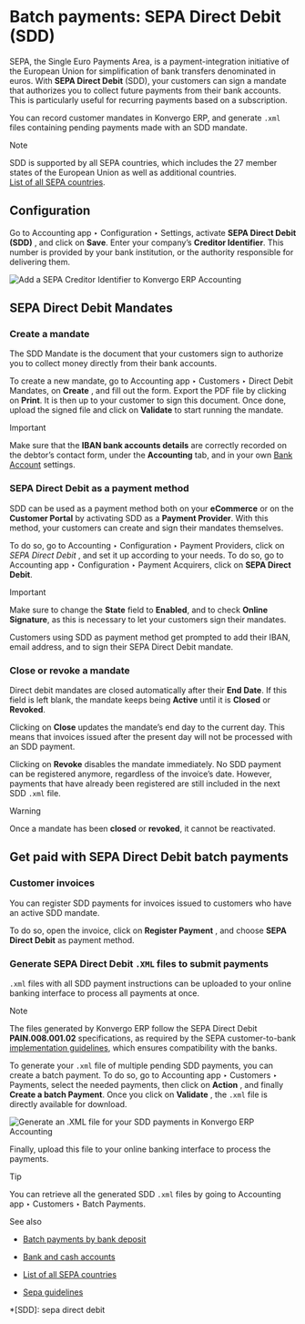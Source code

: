 # Batch payments: SEPA Direct Debit (SDD)

SEPA, the Single Euro Payments Area, is a payment-integration initiative of
the European Union for simplification of bank transfers denominated in euros.
With **SEPA Direct Debit** (SDD), your customers can sign a mandate that
authorizes you to collect future payments from their bank accounts. This is
particularly useful for recurring payments based on a subscription.

You can record customer mandates in Konvergo ERP, and generate `.xml` files containing
pending payments made with an SDD mandate.

<div class="alert alert-primary">
<p class="alert-title">
Note</p><div class="line-block">
<div class="line">SDD is supported by all SEPA countries, which includes the 27 member states of the European
Union as well as additional countries.</div>
<div class="line"><a href="https://www.europeanpaymentscouncil.eu/document-library/other/epc-list-sepa-scheme-countries">List of all SEPA countries</a>.</div>
</div>
</div>

## Configuration

Go to Accounting app ‣ Configuration ‣ Settings, activate **SEPA Direct Debit
(SDD)** , and click on **Save**. Enter your company’s **Creditor Identifier**.
This number is provided by your bank institution, or the authority responsible
for delivering them.

![Add a SEPA Creditor Identifier to Konvergo ERP
Accounting](../../../../_images/creditor-identifier.png)

## SEPA Direct Debit Mandates

### Create a mandate

The SDD Mandate is the document that your customers sign to authorize you to
collect money directly from their bank accounts.

To create a new mandate, go to Accounting app ‣ Customers ‣ Direct Debit
Mandates, on **Create** , and fill out the form. Export the PDF file by
clicking on **Print**. It is then up to your customer to sign this document.
Once done, upload the signed file and click on **Validate** to start running
the mandate.

<div class="alert alert-warning">
<p class="alert-title">
Important</p><p>Make sure that the <b>IBAN bank accounts details</b> are correctly recorded on the debtor’s contact
form, under the <b>Accounting</b> tab, and in your own <a href="../bank">Bank Account</a> settings.</p>
</div>

### SEPA Direct Debit as a payment method

SDD can be used as a payment method both on your **eCommerce** or on the
**Customer Portal** by activating SDD as a **Payment Provider**. With this
method, your customers can create and sign their mandates themselves.

To do so, go to Accounting ‣ Configuration ‣ Payment Providers, click on _SEPA
Direct Debit_ , and set it up according to your needs. To do so, go to
Accounting app ‣ Configuration ‣ Payment Acquirers, click on **SEPA Direct
Debit**.

<div class="alert alert-warning">
<p class="alert-title">
Important</p><p>Make sure to change the <b>State</b> field to <b>Enabled</b>, and to check
<b>Online Signature</b>, as this is necessary to let your customers sign their mandates.</p>
</div>

Customers using SDD as payment method get prompted to add their IBAN, email
address, and to sign their SEPA Direct Debit mandate.

### Close or revoke a mandate

Direct debit mandates are closed automatically after their **End Date**. If
this field is left blank, the mandate keeps being **Active** until it is
**Closed** or **Revoked**.

Clicking on **Close** updates the mandate’s end day to the current day. This
means that invoices issued after the present day will not be processed with an
SDD payment.

Clicking on **Revoke** disables the mandate immediately. No SDD payment can be
registered anymore, regardless of the invoice’s date. However, payments that
have already been registered are still included in the next SDD `.xml` file.

<div class="alert alert-warning">
<p class="alert-title">
Warning</p><p>Once a mandate has been <b>closed</b> or <b>revoked</b>, it cannot be reactivated.</p>
</div>

## Get paid with SEPA Direct Debit batch payments

### Customer invoices

You can register SDD payments for invoices issued to customers who have an
active SDD mandate.

To do so, open the invoice, click on **Register Payment** , and choose **SEPA
Direct Debit** as payment method.

### Generate SEPA Direct Debit `.XML` files to submit payments

`.xml` files with all SDD payment instructions can be uploaded to your online
banking interface to process all payments at once.

<div class="alert alert-primary">
<p class="alert-title">
Note</p><p>The files generated by Konvergo ERP follow the SEPA Direct Debit <b>PAIN.008.001.02</b> specifications, as
required by the SEPA customer-to-bank <a href="https://www.europeanpaymentscouncil.eu/document-library/implementation-guidelines/sepa-credit-transfer-customer-psp-implementation">implementation guidelines</a>,
which ensures compatibility with the banks.</p>
</div>

To generate your `.xml` file of multiple pending SDD payments, you can create
a batch payment. To do so, go to Accounting app ‣ Customers ‣ Payments, select
the needed payments, then click on **Action** , and finally **Create a batch
Payment**. Once you click on **Validate** , the `.xml` file is directly
available for download.

![Generate an .XML file for your SDD payments in Konvergo ERP
Accounting](../../../../_images/xml.png)

Finally, upload this file to your online banking interface to process the
payments.

<div class="alert alert-info">
<p class="alert-title">
Tip</p><p>You can retrieve all the generated SDD <code>.xml</code> files by going to
Accounting app ‣ Customers ‣ Batch Payments.</p>
</div> <div class="alert alert-secondary">
<p class="alert-title">
See also</p><ul>
<li><p><a href="batch">Batch payments by bank deposit</a></p></li>
<li><p><a href="../bank">Bank and cash accounts</a></p></li>
<li><p><a href="https://www.europeanpaymentscouncil.eu/document-library/other/epc-list-sepa-scheme-countries">List of all SEPA countries</a></p></li>
<li><p><a href="https://www.europeanpaymentscouncil.eu/document-library/implementation-guidelines/sepa-credit-transfer-inter-psp-implementation-guidelines">Sepa guidelines</a></p></li>
</ul>
</div>

  *[SDD]: sepa direct debit

